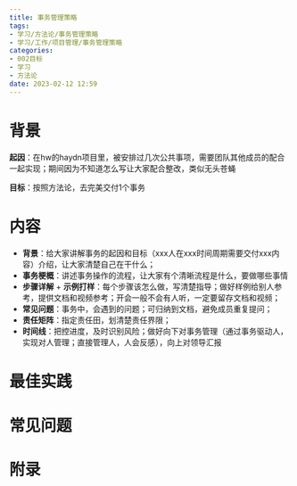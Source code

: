 ```yaml
---
title: 事务管理策略
tags: 
- 学习/方法论/事务管理策略
- 学习/工作/项目管理/事务管理策略
categories:
- 002目标
- 学习
- 方法论
date: 2023-02-12 12:59
---
```


# 背景 

**起因**：在hw的haydn项目里，被安排过几次公共事项，需要团队其他成员的配合一起实现；期间因为不知道怎么写让大家配合整改，类似无头苍蝇

**目标**：按照方法论，去完美交付1个事务

# 内容

- **背景**：给大家讲解事务的起因和目标（xxx人在xxx时间周期需要交付xxx内容）介绍，让大家清楚自己在干什么；
- **事务梗概**：讲述事务操作的流程，让大家有个清晰流程是什么，要做哪些事情
- **步骤详解** + **示例打样**：每个步骤该怎么做，写清楚指导；做好样例给别人参考，提供文档和视频参考；开会一般不会有人听，一定要留存文档和视频；
- **常见问题**：事务中，会遇到的问题；可归纳到文档，避免成员重复提问；
- **责任矩阵**：指定责任田，划清楚责任界限；
- **时间线**：把控进度，及时识别风险；做好向下对事务管理（通过事务驱动人，实现对人管理；直接管理人，人会反感），向上对领导汇报

# 最佳实践



# 常见问题

# 附录

